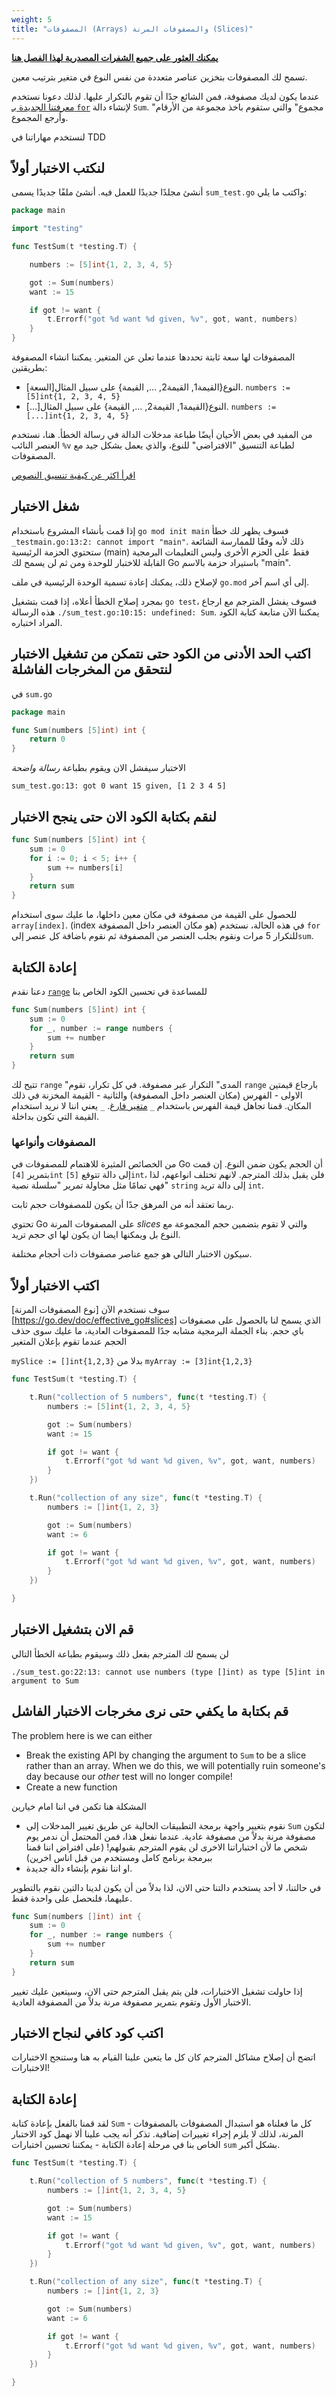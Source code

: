 ```yaml
---
weight: 5
title: "المصفوفات (Arrays) والمصفوفات المرنة (Slices)"
---
```




**[يمكنك العثور على جميع الشفرات المصدرية لهذا الفصل هنا](https://github.com/quii/learn-go-with-tests/tree/main/arrays)**

تسمح لك المصفوفات بتخزين عناصر متعددة من نفس النوع في متغير بترتيب معين.

عندما يكون لديك مصفوفة، فمن الشائع جدًا أن تقوم بالتكرار عليها. لذلك دعونا
نستخدم [معرفتنا الجديدة بـ `for`](iteration.md) لإنشاء دالة `Sum`. "مجموع" والتي ستقوم باخذ مجموعة من الأرقام وأرجع المجموع.

لنستخدم مهاراتنا في TDD

## لنكتب الاختبار أولاً

أنشئ مجلدًا جديدًا للعمل فيه. أنشئ ملفًا جديدًا يسمى `sum_test.go` واكتب ما يلي:

```go {filename="sum_test.go"}
package main

import "testing"

func TestSum(t *testing.T) {

	numbers := [5]int{1, 2, 3, 4, 5}

	got := Sum(numbers)
	want := 15

	if got != want {
		t.Errorf("got %d want %d given, %v", got, want, numbers)
	}
}
```

المصفوفات لها سعة ثابتة تحددها عندما تعلن عن المتغير. يمكننا انشاء المصفوفة بطريقتين:

* \[السعة\]النوع{القيمة1, القيمة2, ..., القيمة} على سبيل المثال. `numbers := [5]int{1, 2, 3, 4, 5}`
* \[...\]النوع{القيمة1, القيمة2, ..., القيمة} على سبيل المثال. `numbers := [...]int{1, 2, 3, 4, 5}`

من المفيد في بعض الأحيان أيضًا طباعة مدخلات الدالة في رسالة الخطأ.
هنا، نستخدم العنصر النائب `%v` لطباعة التنسيق "الافتراضي" للنوع، والذي يعمل بشكل جيد مع المصفوفات.

[اقرأ اكثر عن كيفية تنسيق النصوص](https://golang.org/pkg/fmt/)

## شغل الاختبار

إذا قمت بأنشاء المشروع باستخدام `go mod init main` فسوف يظهر لك خطأ `_testmain.go:13:2: cannot import "main"`. ذلك لأنه وفقًا للممارسة الشائعة ستحتوي الحزمة الرئيسية (main) فقط على الحزم الأخرى وليس التعليمات البرمجية القابلة للاختبار للوحدة ومن ثم لن يسمح لك Go باستيراد حزمة بالاسم "main".

لإصلاح ذلك، يمكنك إعادة تسمية الوحدة الرئيسية في ملف `go.mod` إلى أي اسم آخر.

بمجرد إصلاح الخطأ أعلاه، إذا قمت بتشغيل `go test`، فسوف يفشل المترجم مع ارجاع هذه الرسالة `./sum_test.go:10:15: undefined: Sum`. يمكننا الآن متابعة كتابة الكود المراد اختباره.

## اكتب الحد الأدنى من الكود حتى نتمكن من تشغيل الاختبار لنتحقق من المخرجات الفاشلة

في `sum.go`

```go {filename="sum.go"}
package main

func Sum(numbers [5]int) int {
	return 0
}
```

الاختبار سيفشل الان ويقوم بطباعة _رسالة واضحة_

`sum_test.go:13: got 0 want 15 given, [1 2 3 4 5]`

## لنقم بكتابة الكود الان حتى ينجح الاختبار

```go {filename="sum.go"}
func Sum(numbers [5]int) int {
	sum := 0
	for i := 0; i < 5; i++ {
		sum += numbers[i]
	}
	return sum
}
```

للحصول على القيمة من مصفوفة في مكان معين داخلها، ما عليك سوى استخدام `array[index]`.  (index هو مكان العنصر داخل المصفوفة)
في هذه الحالة، نستخدم `for` للتكرار 5 مرات ونقوم بجلب العنصر من المصفوفة ثم نقوم باضافة كل عنصر إلى`sum`.

## إعادة الكتابة

دعنا نقدم [`range`](https://gobyexample.com/range) للمساعدة في تحسين الكود الخاص بنا

```go {filename="sum.go"}
func Sum(numbers [5]int) int {
	sum := 0
	for _, number := range numbers {
		sum += number
	}
	return sum
}
```

تتيح لك `range` "المدى" التكرار عبر مصفوفة. في كل تكرار، تقوم `range`  بارجاع قيمتين الاولى - الفهرس (مكان العنصر داخل المصفوفة) والثانية - القيمة المخزنة في ذلك المكان.
قمنا تجاهل قيمة الفهرس باستخدام `_` [متغير فارغ](https://golang.org/doc/efficiency_go.html#blank). `_` يعني اننا لا نريد استخدام القيمة التي تكون بداخلة.

### المصفوفات وأنواعها

من الخصائص المثيرة للاهتمام للمصفوفات في Go أن الحجم يكون ضمن النوع. إن قمت بتمرير `[4]int` إلى دالة تتوقع `[5]int`، فلن يقبل بذلك المترجم. لانهم تختلف انواعهم، لذا فهي تمامًا مثل محاولة تمرير "سلسلة نصية" `string` إلى دالة تريد `int`.

ربما تعتقد أنه من المرهق جدًا أن يكون للمصفوفات حجم ثابت.

تحتوي Go على المصفوفات المرنة _slices_ والتي لا تقوم بتضمين حجم المجموعة مع النوع بل ويمكنها ايضا ان يكون لها اي حجم تريد.

سيكون الاختبار التالي هو جمع عناصر مصفوفات ذات أحجام مختلفة.

## اكتب الاختبار أولاً

سوف نستخدم الآن [نوع المصفوفات المرنة] [https://go.dev/doc/effective_go#slices] الذي يسمح لنا بالحصول على مصفوفات باي حجم. بناء الجملة البرمجية مشابه جدًا للمصفوفات العادية، ما عليك سوى حذف الحجم عندما تقوم بإعلان المتغير

`mySlice := []int{1,2,3}` بدلا من `myArray := [3]int{1,2,3}`

```go {filename="sum_test.go"}
func TestSum(t *testing.T) {

	t.Run("collection of 5 numbers", func(t *testing.T) {
		numbers := [5]int{1, 2, 3, 4, 5}

		got := Sum(numbers)
		want := 15

		if got != want {
			t.Errorf("got %d want %d given, %v", got, want, numbers)
		}
	})

	t.Run("collection of any size", func(t *testing.T) {
		numbers := []int{1, 2, 3}

		got := Sum(numbers)
		want := 6

		if got != want {
			t.Errorf("got %d want %d given, %v", got, want, numbers)
		}
	})

}
```

## قم الان بتشغيل الاختبار

لن يسمح لك المترجم بفعل ذلك وسيقوم بطباعة الخطأ التالي

```text {filename="terminal"}
./sum_test.go:22:13: cannot use numbers (type []int) as type [5]int in argument to Sum
```

## قم بكتابة ما يكفي حتى نرى مخرجات الاختبار الفاشل

The problem here is we can either

* Break the existing API by changing the argument to `Sum` to be a slice rather
  than an array. When we do this, we will potentially ruin
  someone's day because our _other_ test will no longer compile!
* Create a new function

المشكلة هنا تكمن في اننا امام خيارين

* نقوم بتغيير واجهة برمجة التطبيقات الحالية عن طريق تغيير المدخلات إلى `Sum` لتكون مصفوفة مرنة بدلاً من مصفوفة عادية. عندما نفعل هذا، فمن المحتمل أن ندمر  يوم شخص ما لأن اختباراتنا الاخرى لن يقوم المترجم بقبولهم! (على افتراض اننا قمنا ببرمجة برنامج كامل ومستخدم من قبل اناس اخرين)
* او اننا نقوم بإنشاء دالة جديدة.

في حالتنا، لا أحد يستخدم دالتنا حتى الان، لذا بدلاً من أن يكون لدينا دالتين نقوم بالتطوير عليهما، فلنحصل على واحدة فقط.

```go {filename="sum.go"}
func Sum(numbers []int) int {
	sum := 0
	for _, number := range numbers {
		sum += number
	}
	return sum
}
```

إذا حاولت تشغيل الاختبارات، فلن يتم يقبل المترجم حتى الان، وسيتعين عليك تغيير الاختبار الأول وتقوم بتمرير مصفوفة مرنة بدلاً من المصفوفة العادية.

## اكتب كود كافي لنجاح الاختبار

اتضح أن إصلاح مشاكل المترجم كان كل ما يتعين علينا القيام به هنا وستنجح الاختبارات الاختبارات!


## إعادة الكتابة

لقد قمنا بالفعل بإعادة كتابة `Sum` - كل ما فعلناه هو استبدال المصفوفات بالمصفوفات المرنة، لذلك لا يلزم إجراء تغييرات إضافية.
تذكر أنه يجب علينا ألا نهمل كود الاختبار الخاص بنا في مرحلة إعادة الكتابة - يمكننا تحسين اختبارات `sum` بشكل أكبر.

```go {filename="sum_test.go"}
func TestSum(t *testing.T) {

	t.Run("collection of 5 numbers", func(t *testing.T) {
		numbers := []int{1, 2, 3, 4, 5}

		got := Sum(numbers)
		want := 15

		if got != want {
			t.Errorf("got %d want %d given, %v", got, want, numbers)
		}
	})

	t.Run("collection of any size", func(t *testing.T) {
		numbers := []int{1, 2, 3}

		got := Sum(numbers)
		want := 6

		if got != want {
			t.Errorf("got %d want %d given, %v", got, want, numbers)
		}
	})

}
```
